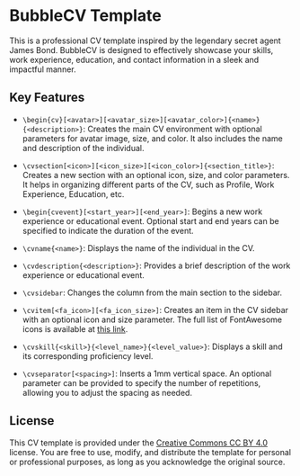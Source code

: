 # BubbleCV Template

This is a professional CV template inspired by the legendary secret agent James Bond.
BubbleCV is designed to effectively showcase your skills, work experience, education, and contact information in a sleek and impactful manner.


## Key Features

- `\begin{cv}[<avatar>][<avatar_size>][<avatar_color>]{<name>}{<description>}`: Creates the main CV environment with optional parameters for avatar image, size, and color. It also includes the name and description of the individual.

- `\cvsection[<icon>][<icon_size>][<icon_color>]{<section_title>}`: Creates a new section with an optional icon, size, and color parameters. It helps in organizing different parts of the CV, such as Profile, Work Experience, Education, etc.

- `\begin{cvevent}[<start_year>][<end_year>]`: Begins a new work experience or educational event. Optional start and end years can be specified to indicate the duration of the event.

- `\cvname{<name>}`: Displays the name of the individual in the CV.

- `\cvdescription{<description>}`: Provides a brief description of the work experience or educational event.

- `\cvsidebar`: Changes the column from the main section to the sidebar.

- `\cvitem[<fa_icon>][<fa_icon_size>]`: Creates an item in the CV sidebar with an optional icon and size parameter. The full list of FontAwesome icons is available at [this link](https://mirrors.ibiblio.org/CTAN/fonts/fontawesome/doc/fontawesome.pdf).

- `\cvskill{<skill>}{<level_name>}{<level_value>}`: Displays a skill and its corresponding proficiency level.

- `\cvseparator[<spacing>]`: Inserts a 1mm vertical space. An optional parameter can be provided to specify the number of repetitions, allowing you to adjust the spacing as needed.


## License

This CV template is provided under the [Creative Commons CC BY 4.0](LICENSE) license. You are free to use, modify, and distribute the template for personal or professional purposes, as long as you acknowledge the original source.

